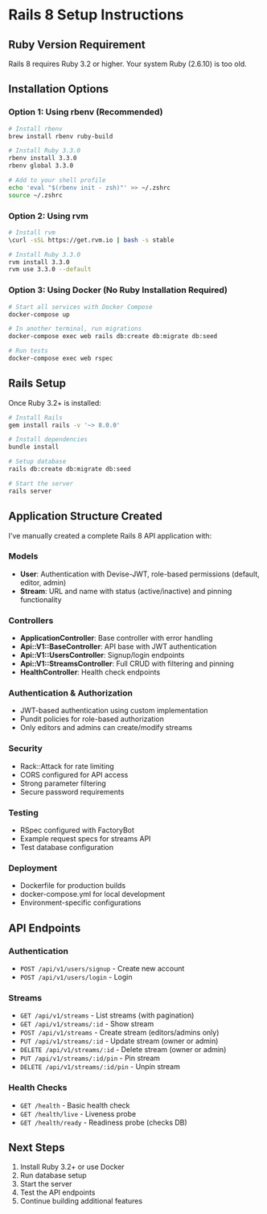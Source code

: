 # Rails 8 Setup Instructions

## Ruby Version Requirement

Rails 8 requires Ruby 3.2 or higher. Your system Ruby (2.6.10) is too old.

## Installation Options

### Option 1: Using rbenv (Recommended)
```bash
# Install rbenv
brew install rbenv ruby-build

# Install Ruby 3.3.0
rbenv install 3.3.0
rbenv global 3.3.0

# Add to your shell profile
echo 'eval "$(rbenv init - zsh)"' >> ~/.zshrc
source ~/.zshrc
```

### Option 2: Using rvm
```bash
# Install rvm
\curl -sSL https://get.rvm.io | bash -s stable

# Install Ruby 3.3.0
rvm install 3.3.0
rvm use 3.3.0 --default
```

### Option 3: Using Docker (No Ruby Installation Required)
```bash
# Start all services with Docker Compose
docker-compose up

# In another terminal, run migrations
docker-compose exec web rails db:create db:migrate db:seed

# Run tests
docker-compose exec web rspec
```

## Rails Setup

Once Ruby 3.2+ is installed:

```bash
# Install Rails
gem install rails -v '~> 8.0.0'

# Install dependencies
bundle install

# Setup database
rails db:create db:migrate db:seed

# Start the server
rails server
```

## Application Structure Created

I've manually created a complete Rails 8 API application with:

### Models
- **User**: Authentication with Devise-JWT, role-based permissions (default, editor, admin)
- **Stream**: URL and name with status (active/inactive) and pinning functionality

### Controllers
- **ApplicationController**: Base controller with error handling
- **Api::V1::BaseController**: API base with JWT authentication
- **Api::V1::UsersController**: Signup/login endpoints
- **Api::V1::StreamsController**: Full CRUD with filtering and pinning
- **HealthController**: Health check endpoints

### Authentication & Authorization
- JWT-based authentication using custom implementation
- Pundit policies for role-based authorization
- Only editors and admins can create/modify streams

### Security
- Rack::Attack for rate limiting
- CORS configured for API access
- Strong parameter filtering
- Secure password requirements

### Testing
- RSpec configured with FactoryBot
- Example request specs for streams API
- Test database configuration

### Deployment
- Dockerfile for production builds
- docker-compose.yml for local development
- Environment-specific configurations

## API Endpoints

### Authentication
- `POST /api/v1/users/signup` - Create new account
- `POST /api/v1/users/login` - Login

### Streams
- `GET /api/v1/streams` - List streams (with pagination)
- `GET /api/v1/streams/:id` - Show stream
- `POST /api/v1/streams` - Create stream (editors/admins only)
- `PUT /api/v1/streams/:id` - Update stream (owner or admin)
- `DELETE /api/v1/streams/:id` - Delete stream (owner or admin)
- `PUT /api/v1/streams/:id/pin` - Pin stream
- `DELETE /api/v1/streams/:id/pin` - Unpin stream

### Health Checks
- `GET /health` - Basic health check
- `GET /health/live` - Liveness probe
- `GET /health/ready` - Readiness probe (checks DB)

## Next Steps

1. Install Ruby 3.2+ or use Docker
2. Run database setup
3. Start the server
4. Test the API endpoints
5. Continue building additional features
